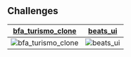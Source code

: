 # 

## Challenges



|[bfa_turismo_clone](bfa_turismo_clone)|[beats_ui](beats_ui)
|:-:|:-:|
|![bfa_turismo_clone](bfa_turismo_clone/screen_shots/01gif.gif)|![beats_ui](beats_ui/screen_shot/beats.gif)
